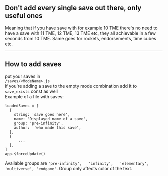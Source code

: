 ## Don't add every single save out there, only useful ones
Meaning that if you have save with for example 10 TME there's no need to have a save with 11 TME, 12 TME, 13 TME etc, they all achievable in a few seconds from 10 TME. Same goes for rockets, endorsements, time cubes etc. 

---

## How to add saves
put your saves in  
`/saves/<ModeName>.js`\
if you're adding a save to the empty mode combination add it to `save_exists` const as well\
Example of a file with saves:
```
loadedSaves = [
  {
    string: 'save goes here',
    name: 'Displayed name of a save',
    group: 'pre-infinity',
    author:  'who made this save',
  },
  {
	  ...
  },
]
app.$forceUpdate()
```
Available groups are `'pre-infinity',   'infinity',   'elementary',   'multiverse', 'endgame'`. Group only affects color of the text.
